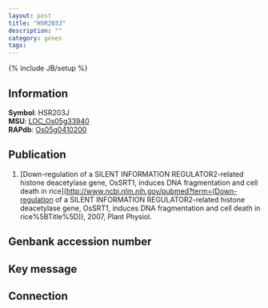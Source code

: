 ```yaml
---
layout: post
title: "HSR203J"
description: ""
category: genes
tags: 
---
```

{% include JB/setup %}

## Information
__Symbol__: HSR203J  
__MSU__: [LOC_Os05g33940](http://rice.plantbiology.msu.edu/cgi-bin/ORF_infopage.cgi?orf=LOC_Os05g33940)  
__RAPdb__: [Os05g0410200](http://rapdb.dna.affrc.go.jp/viewer/gbrowse_details/irgsp1?name=Os05g0410200)  

## Publication
1. [Down-regulation of a SILENT INFORMATION REGULATOR2-related histone deacetylase gene, OsSRT1, induces DNA fragmentation and cell death in rice](http://www.ncbi.nlm.nih.gov/pubmed?term=(Down-regulation of a SILENT INFORMATION REGULATOR2-related histone deacetylase gene, OsSRT1, induces DNA fragmentation and cell death in rice%5BTitle%5D)), 2007, Plant Physiol.

## Genbank accession number

## Key message

## Connection


